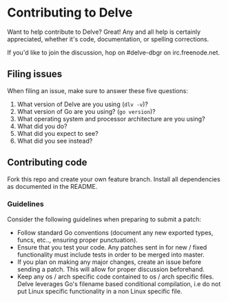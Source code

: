 # Contributing to Delve

Want to help contribute to Delve? Great! Any and all help is certainly appreciated, whether it's code, documentation, or spelling corrections.

If you'd like to join the discussion, hop on #delve-dbgr on irc.freenode.net.

## Filing issues

When filing an issue, make sure to answer these five questions:

1. What version of Delve are you using (`dlv -v`)?
2. What version of Go are you using? (`go version`)?
3. What operating system and processor architecture are you using?
4. What did you do?
5. What did you expect to see?
6. What did you see instead?

## Contributing code

Fork this repo and create your own feature branch. Install all dependencies as documented in the README.

### Guidelines

Consider the following guidelines when preparing to submit a patch:

* Follow standard Go conventions (document any new exported types, funcs, etc.., ensuring proper punctuation).
* Ensure that you test your code. Any patches sent in for new / fixed functionality must include tests in order to be merged into master.
* If you plan on making any major changes, create an issue before sending a patch. This will allow for proper discussion beforehand.
* Keep any os / arch specific code contained to os / arch specific files. Delve leverages Go's filename based conditional compilation, i.e do not put Linux specific functionality in a non Linux specific file.


